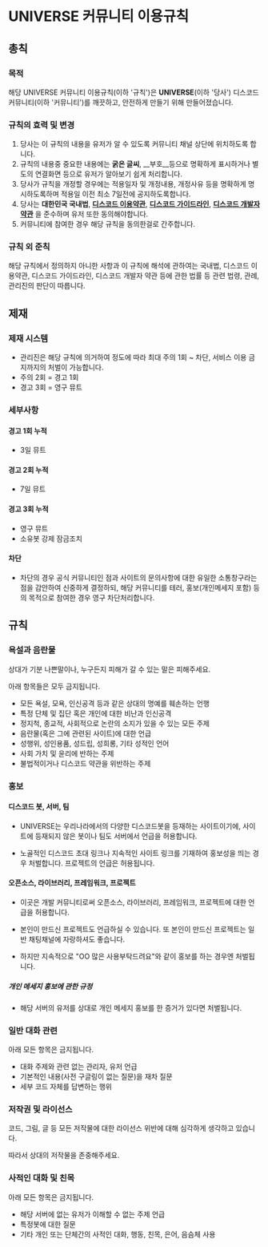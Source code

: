 # UNIVERSE 커뮤니티 이용규칙

## 총칙

### 목적

해당 UNIVERSE 커뮤니티 이용규칙(이하 '규칙')은 **UNIVERSE**(이하 '당사') 디스코드 커뮤니티(이하 '커뮤니티')를 깨끗하고, 안전하게 만들기 위해 만들어졌습니다.

### 규칙의 효력 및 변경

1. 당사는 이 규칙의 내용을 유저가 알 수 있도록 커뮤니티 채널 상단에 위치하도록 합니다.
2. 규칙의 내용중 중요한 내용에는 **굵은 글씨**, __부호__등으로 명확하게 표시하거나 별도의 연결화면 등으로 유저가 알아보기 쉽게 처리합니다.
3. 당사가 규칙을 개정할 경우에는 적용일자 및 개정내용, 개정사유 등을 명확하게 명시하도록하며 적용일 이전 최소 7일전에 공지하도록합니다.
4. 당사는 **대한민국 국내법**, **[디스코드 이용약관](https://discord.com/tos)**, **[디스코드 가이드라인](https://discord.com/guidelines)**, **[디스코드 개발자 약관](https://discord.com/developers/docs/legal)** 을 준수하며 유저 또한 동의해야합니다.
5. 커뮤니티에 참여한 경우 해당 규칙을 동의한걸로 간주합니다.

### 규칙 외 준칙

해당 규칙에서 정의하지 아니한 사항과 이 규칙에 해석에 관하여는 국내법, 디스코드 이용약관, 디스코드 가이드라인, 디스코드 개발자 약관 등에 관한 법률 등 관련 법령, 관례, 관리진의 판단이 따릅니다.

## 제재

### 제재 시스템

- 관리진은 해당 규칙에 의거하여 정도에 따라 최대 주의 1회 ~ 차단, 서비스 이용 금지까지의 처벌이 가능합니다.
- 주의 2회 = 경고 1회
- 경고 3회 = 영구 뮤트

### 세부사항

#### 경고 1회 누적

- 3일 뮤트

#### 경고 2회 누적

- 7일 뮤트

#### 경고 3회 누적

- 영구 뮤트
- 소유봇 강제 잠금조치

#### 차단

- 차단의 경우 공식 커뮤니티인 점과 사이트의 문의사항에 대한 유일한 소통창구라는 점을 감안하여 신중하게 결정하되, 해당 커뮤니티를 테러, 홍보(개인메세지 포함) 등의 목적으로 참여한 경우 영구 차단처리합니다.

## 규칙

### 욕설과 음란물

상대가 기분 나쁜말이나, 누구든지 피해가 갈 수 있는 말은 피해주세요.

아래 항목들은 모두 금지됩니다.

- 모든 욕설, 모욕, 인신공격 등과 같은 상대의 명예를 훼손하는 언행
- 특정 단체 및 집단 혹은 개인에 대한 비난과 인신공격
- 정지척, 종교적, 사회적으로 논란의 소지가 있을 수 있는 모든 주제
- 음란물(혹은 그에 관련된 사이트)에 대한 언급
- 성행위, 성인용품, 성드립, 성희롱, 기타 성적인 언어
- 사회 가치 및 윤리에 반하는 주제
- 불법적이거나 디스코드 약관을 위반하는 주제

### 홍보

#### 디스코드 봇, 서버, 팀

- UNIVERSE는 우리나라에서의 다양한 디스코드봇을 등재하는 사이트이기에, 사이트에 등재되지 않은 봇이나 팀도 서버에서 언급을 허용합니다.

- 노골적인 디스코드 초대 링크나 지속적인 사이트 링크를 기재하여 홍보성을 띄는 경우 처벌합니다. 프로젝트의 언급은 허용됩니다.

#### 오픈소스, 라이브러리, 프레임워크, 프로젝트

- 이곳은 개발 커뮤니티로써 오픈소스, 라이브러리, 프레임워크, 프로젝트에 대한 언급을 허용합니다.

- 본인이 만드신 프로젝트도 언급하실 수 있습니다. 또 본인이 만드신 프로젝트는 일반 채팅채널에 자랑하셔도 좋습니다.

- 하지만 지속적으로 "OO 많은 사용부탁드려요"와 같이 홍보를 하는 경우엔 처벌됩니다.

##### 개인 메세지 홍보에 관한 규정

- 해당 서버의 유저를 상대로 개인 메세지 홍보를 한 증거가 있다면 처벌됩니다.

### 일반 대화 관련

아래 모든 항목은 금지됩니다.

- 대화 주제와 관련 없는 관리자, 유저 언급
- 기본적인 내용(사전 구글링이 없는 질문)을 재차 질문
- 세부 코드 자체를 답변하는 행위

### 저작권 및 라이선스

코드, 그림, 글 등 모든 저작물에 대한 라이선스 위반에 대해 심각하게 생각하고 있습니다.

따라서 상대의 저작물을 존중해주세요.

###  사적인 대화 및 친목

아래 모든 항목은 금지됩니다.

- 해당 서버에 없는 유저가 이해할 수 없는 주제 언급
- 특정봇에 대한 질문
- 기타 개인 또는 단체간의 사적인 대화, 행동, 친목, 은어, 음슴체 사용
